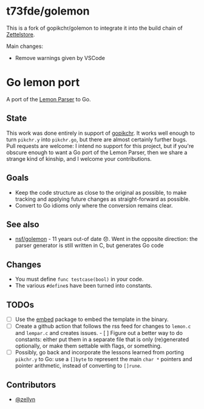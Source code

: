 # t73fde/golemon

This is a fork of gopikchr/golemon to integrate it into the build chain of [Zettelstore](https://zettelstore.de).

Main changes:

* Remove warnings given by VSCode

# Go lemon port

A port of the [Lemon Parser](https://www.sqlite.org/lemon.html) to Go.

## State

This work was done entirely in support of
[gopikchr](https://github.com/gopikchr/gopikchr). It works well enough
to turn `pikchr.y` into `pikchr.go`, but there are almost certainly
further bugs. Pull requests are welcome: I intend no support for this
project, but if you're obscure enough to want a Go port of the Lemon
Parser, then we share a strange kind of kinship, and I welcome your
contributions.

## Goals

- Keep the code structure as close to the original as possible, to make tracking
  and applying future changes as straight-forward as possible.
- Convert to Go idioms only where the conversion remains clear.

## See also

* [nsf/golemon](https://github.com/nsf/golemon) - 11 years out-of date 😞. Went
  in the opposite direction: the parser generator is still written in C, but
  generates Go code

## Changes

- You must define `func testcase(bool)` in your code.
- The various `#define`s have been turned into constants.

## TODOs

- [ ] Use the [embed](https://pkg.go.dev/embed) package to embed the template in the binary.
- [ ] Create a github action that follows the rss feed for changes to
      `lemon.c` and `lempar.c` and creates issues.  - [ ] Figure out a
      better way to do constants: either put them in a separate file
      that is only (re)generated optionally, or make them settable
      with flags, or something.
- [ ] Possibly, go back and incorporate the lessons learned from
  porting `pikchr.y` to Go: use a `[]byte` to represent the main `char
  *` pointers and pointer arithmetic, instead of converting to
  `[]rune`.

## Contributors

- [@zellyn](https://github.com/zellyn)
